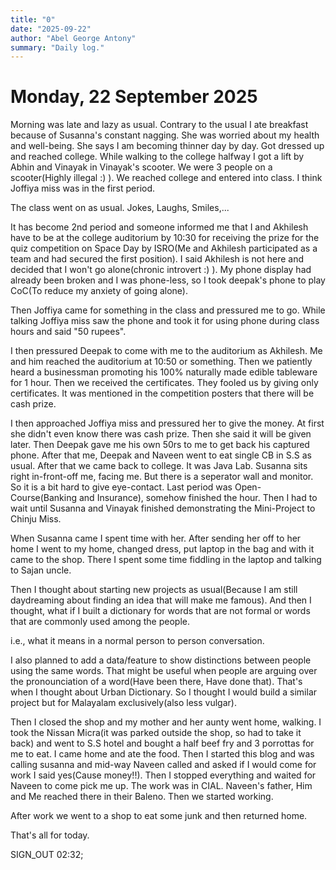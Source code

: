 ```yaml
---
title: "0"
date: "2025-09-22"
author: "Abel George Antony"
summary: "Daily log."
---
```


# Monday, 22 September 2025

Morning was late and lazy as usual. Contrary to the usual I ate breakfast because of Susanna's constant nagging.
She was worried about my health and well-being. She says I am becoming thinner day by day.
Got dressed up and reached college. While walking to the college halfway I got a lift by Abhin and Vinayak in Vinayak's scooter. We were 3 people on a scooter(Highly illegal :) ).
We reached college and entered into class. I think Joffiya miss was in the first period.

The class went on as usual. Jokes, Laughs, Smiles,...

It has become 2nd period and someone informed me that I and Akhilesh have to be at the college auditorium by 10:30 for receiving the prize for the quiz competition on Space Day by ISRO(Me and Akhilesh participated as a team and had secured the first position). I said Akhilesh is not here and decided that I won't go alone(chronic introvert :) ). My phone display had already been broken and I was phone-less, so I took deepak's phone to play CoC(To reduce my anxiety of going alone).

Then Joffiya came for something in the class and pressured me to go. While talking Joffiya miss saw the phone and took it for using phone during class hours and said "50 rupees".

I then pressured Deepak to come with me to the auditorium as Akhilesh. Me and him reached the auditorium at 10:50 or something. Then we patiently heard a businessman promoting his 100% naturally made edible tableware for 1 hour. Then we received the certificates. They fooled us by giving only certificates. It was mentioned in the competition posters that there will be cash prize.

I then approached Joffiya miss and pressured her to give the money. At first she didn't even know there was cash prize. Then she said it will be given later. Then Deepak gave me his own 50rs to me to get back his captured phone. After that me, Deepak and Naveen went to eat single CB in S.S as usual. After that we came back to college. It was Java Lab. Susanna sits right in-front-off me, facing me. But there is a seperator wall and monitor. So it is a bit hard to give eye-contact. Last period was Open-Course(Banking and Insurance), somehow finished the hour. Then I had to wait until Susanna and Vinayak finished demonstrating the Mini-Project to Chinju Miss.

When Susanna came I spent time with her. After sending her off to her home I went to my home, changed dress, put laptop in the bag and with it came to the shop. There I spent some time fiddling in the laptop and talking to Sajan uncle.

Then I thought about starting new projects as usual(Because I am still daydreaming about finding an idea that will make me famous). And then I thought, what if I built a dictionary for words that are not formal or words that are commonly used among the people.

i.e., what it means in a normal person to person conversation.

I also planned to add a data/feature to show distinctions between people using the same words. That might be useful when people are arguing over the pronounciation of a word(Have been there, Have done that). That's when I thought about Urban Dictionary. So I thought I would build a similar project but for Malayalam exclusively(also less vulgar).

Then I closed the shop and my mother and her aunty went home, walking. I took the Nissan Micra(it was parked outside the shop, so had to take it back) and went to S.S hotel and bought a half beef fry and 3 porrottas for me to eat. I came home and ate the food. Then I started this blog and was calling susanna and mid-way Naveen called and asked if I would come for work I said yes(Cause money!!). Then I stopped everything and waited for Naveen to come pick me up. The work was in CIAL. Naveen's father, Him and Me reached there in their Baleno. Then we started working.

After work we went to a shop to eat some junk and then returned home.

That's all for today.

SIGN_OUT 02:32;
